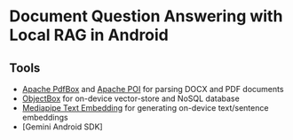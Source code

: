# Document Question Answering with Local RAG in Android

## Tools

- [Apache PdfBox]() and [Apache POI]() for parsing DOCX and PDF documents
- [ObjectBox]() for on-device vector-store and NoSQL database
- [Mediapipe Text Embedding](https://ai.google.dev/edge/mediapipe/solutions/text/text_embedder/android) for generating on-device text/sentence embeddings
- [Gemini Android SDK]